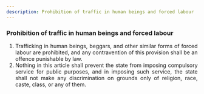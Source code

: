 ```yaml
---
description: Prohibition of traffic in human beings and forced labour
---
```


### Prohibition of traffic in human beings and forced labour

1. <div style="text-align: justify"> Trafficking in human beings, beggars, and other similar forms of forced labour are prohibited, and any contravention of this provision shall be an offence punishable by law.
2. <div style="text-align: justify"> Nothing in this article shall prevent the state from imposing compulsory service for public purposes, and in imposing such service, the state shall not make any discrimination on grounds only of religion, race, caste, class, or any of them.
